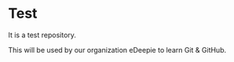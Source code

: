 # Test
It is a test repository.

This will be used by our organization eDeepie to learn Git & GitHub.
